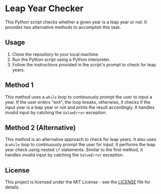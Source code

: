 # Leap Year Checker

This Python script checks whether a given year is a leap year or not. It provides two alternative methods to accomplish this task.

## Usage

1. Clone the repository to your local machine.
2. Run the Python script using a Python interpreter.
3. Follow the instructions provided in the script's prompt to check for leap years.

## Method 1

This method uses a `while` loop to continuously prompt the user to input a year. If the user enters "exit", the loop breaks, otherwise, it checks if the input year is a leap year or not and prints the result accordingly. It handles invalid input by catching the `ValueError` exception.

## Method 2 (Alternative)

This method is an alternative approach to check for leap years. It also uses a `while` loop to continuously prompt the user for input. It performs the leap year check using nested `if` statements. Similar to the first method, it handles invalid input by catching the `ValueError` exception.

## License

This project is licensed under the MIT License - see the [LICENSE](LICENSE) file for details.
